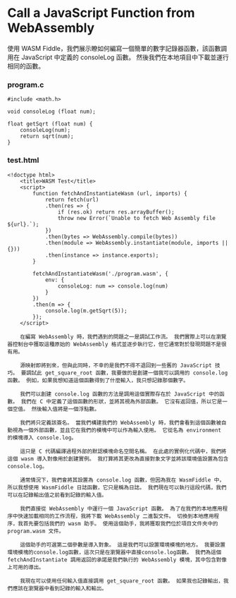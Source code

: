 # Call a JavaScript Function from WebAssembly
使用 WASM Fiddle，我們展示瞭如何編寫一個簡單的數字記錄器函數，該函數調用在 JavaScript 中定義的 consoleLog 函數。 然後我們在本地項目中下載並運行相同的函數。
### program.c
```
#include <math.h>

void consoleLog (float num);

float getSqrt (float num) {
	consoleLog(num);
	return sqrt(num);
}
```
### test.html
```
<!doctype html>
	<title>WASM Test</title>
	<script>
		function fetchAndInstantiateWasm (url, imports) {
			return fetch(url)
			.then(res => {
				if (res.ok) return res.arrayBuffer();
				throw new Error(`Unable to fetch Web Assembly file ${url}.`);
			})
			.then(bytes => WebAssembly.compile(bytes))
			.then(module => WebAssembly.instantiate(module, imports || {}))
			.then(instance => instance.exports);
		}

		fetchAndInstantiateWasm('./program.wasm', {
			env: {
				consoleLog: num => console.log(num)
			}
		})
		.then(m => {
			console.log(m.getSqrt(5));
		});
	</script>
```
		在編寫 WebAssembly 時，我們遇到的問題之一是調試工作流。 我們實際上可以在瀏覽器控制台中獲取這種原始的 WebAssembly 格式並逐步執行它，但它通常對於發現問題不是很有用。

		源映射即將到來，但與此同時，不幸的是我們不得不退回到一些舊的 JavaScript 技巧。 要調試此 get_square_root 函數，我要做的是創建一個我可以調用的 console.log 函數。 例如，如果我想知道這個函數得到了什麼輸入，我只想記錄那個數字。

		我們可以創建 console.log 函數的方法是調用這個實際存在於 JavaScript 中的函數。 我們在 C 中定義了這個函數的形狀，並將其視為外部函數。 它沒有返回值，所以它是一個空值。 然後輸入值將是一個浮點數。

		我們將只定義該簽名。 當我們構建我們的 WebAssembly 時，我們會看到這個函數被自動視為一個外部函數，並且它在我們的模塊中可以作為輸入使用。 它從名為 environment 的模塊導入 console.log。

		這只是 C 代碼編譯過程外部的默認模塊命名空間名稱。 在此處的實例化代碼中，我們將這個 wasm 導入對像用於創建實例。 我打算將其更改為直接對象文字並將該環境值設置為包含 console.log。

		通常情況下，我們會將其設置為 console.log 函數，但因為我在 WasmFiddle 中，所以我想使用 WasmFiddle 日誌函數，它只是稱為日誌。 我們現在可以執行這段代碼，我們可以在記錄輸出值之前看到記錄的輸入值。

		我們直接從 WebAssembly 中運行一個 JavaScript 函數。 為了在我們的本地應用程序中快速加載相同的工作流程，我將下載 WebAssembly 二進製文件。 切換到本地應用程序，我首先要包括我們的 wasm 助手。 使用這個助手，我將獲取我們位於項目文件夾中的 program.wasm 文件。

		這個助手的可選第二個參數是導入對象。 這是我們可以設置環境模塊的地方。 我要設置環境模塊的console.log函數，這次只是在瀏覽器中直接console.log函數。 我們為這個 fetchAndInstantiate 調用返回的承諾是我們執行的 WebAssembly 模塊，其中包含對像上可用的導出。

		我現在可以使用任何輸入值直接調用 get_square_root 函數。 如果我也記錄輸出，我們應該在瀏覽器中看到記錄的輸入和輸出。